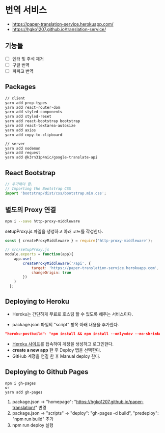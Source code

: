 # 번역 서비스

- https://paper-translation-service.herokuapp.com/
- https://hgko1207.github.io/translation-service/

## 기능들

- [ ] 엔터 및 주석 제거
- [ ] 구글 번역
- [ ] 파파고 번역

## Packages

```bash
// client
yarn add prop-types
yarn add react-router-dom
yarn add styled-components
yarn add styled-reset
yarn add react-bootstrap bootstrap
yarn add react-textarea-autosize
yarn add axios
yarn add copy-to-clipboard

// server
yarn add nodemon
yarn add request
yarn add @k3rn31p4nic/google-translate-api
```

## React Bootstrap

```js
// 추가해야 함.
// Importing the Bootstrap CSS
import 'bootstrap/dist/css/bootstrap.min.css';
```

## 별도의 Proxy 연결

```bash
npm i --save http-proxy-middleware
```

setupProxy.js 파일을 생성하고 아래 코드를 작성한다.

```js
const { createProxyMiddleware } = require('http-proxy-middleware');

// src/setupProxy.js
module.exports = function(app){
    app.use(
        createProxyMiddleware('/api', {
            target: 'https://paper-translation-service.herokuapp.com',
            changeOrigin: true
        })
    )
  };
```

## Deploying to Heroku

- Heroku는 간단하게 무료로 호스팅 할 수 있도록 해주는 서비스이다.

- package.json 파일의 "script" 항목 아래 내용을 추가한다.

```json
"heroku-postbuild": "npm install && npm install --only=dev --no-shrinkwrap && npm run build"
```

- [Heroku 사이트](https://dashboard.heroku.com/)를 접속하여 계정을 생성하고 로그인한다.
- **create a new app** 한 후 Deploy 탭을 선택한다.
- GitHub 계정을 연결 한 후 Manual deploy 한다.

## Deploying to Github Pages

```bash
npm i gh-pages
or
yarn add gh-pages
```

1. package.json -> "homepage": "https://hgko1207.github.io/paper-translation/" 변경
2. package.json -> "scripts" -> "deploy": "gh-pages -d build", "predeploy": "npm run build" 추가
3. npm run deploy 실행
